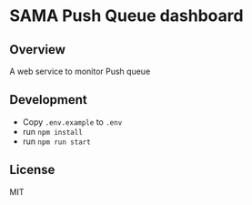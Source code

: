 # SAMA Push Queue dashboard

## Overview

A web service to monitor Push queue

## Development

- Copy `.env.example` to `.env`
- run `npm install`
- run `npm run start`

## License

MIT